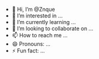 - 👋 Hi, I’m @Znque
- 👀 I’m interested in ...
- 🌱 I’m currently learning ...
- 💞️ I’m looking to collaborate on ...
- 📫 How to reach me ...
- 😄 Pronouns: ...
- ⚡ Fun fact: ...

<!---
Znque/Znque is a ✨ special ✨ repository because its `README.md` (this file) appears on your GitHub profile.
You can click the Preview link to take a look at your changes.
--->
